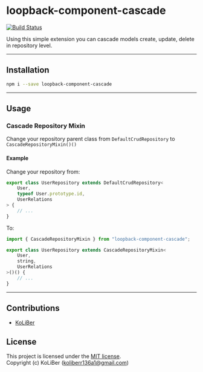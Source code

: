 # loopback-component-cascade

[![Build Status](https://travis-ci.com/loopback4/loopback-component-cascade.svg?branch=master)](https://travis-ci.com/loopback4/loopback-component-cascade)

Using this simple extension you can cascade models create, update, delete in repository level.

---

## Installation

```bash
npm i --save loopback-component-cascade
```

---

## Usage

### Cascade Repository Mixin

Change your repository parent class from `DefaultCrudRepository` to `CascadeRepositoryMixin()()`

#### Example

Change your repository from:

```ts
export class UserRepository extends DefaultCrudRepository<
    User,
    typeof User.prototype.id,
    UserRelations
> {
    // ...
}
```

To:

```ts
import { CascadeRepositoryMixin } from "loopback-component-cascade";

export class UserRepository extends CascadeRepositoryMixin<
    User,
    string,
    UserRelations
>()() {
    // ...
}
```

---

## Contributions

-   [KoLiBer](https://www.linkedin.com/in/mohammad-hosein-nemati-665b1813b/)

## License

This project is licensed under the [MIT license](LICENSE).  
Copyright (c) KoLiBer (koliberr136a1@gmail.com)
